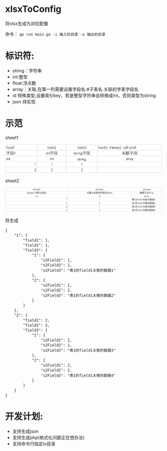 # xlsxToConfig
将xlsx生成为对应配置

命令： `go run main.go -i 输入的目录 -o 输出的目录`


# 标识符:
- string：字符串
- int:整型
- float:浮点数
- array：关联,在第一列需要设置字段名:#子表名.关联的字表字段名
- id 特殊类型,设置索引key，若是整型字符串会转换成int，否则类型为string
- json 待实现



# 示范
sheet1

![img.png](docs/img.png)

sheet2

![img_1.png](docs/img_1.png)

将生成
```
{
    "1": {
        "field1": 1,
        "field2": 1,
        "field3": {
            "1": {
                "s2Field1": 1,
                "s2Field2": 1,
                "s2Field3": "表1的field1关联的数据1"
            },
            "2": {
                "s2Field1": 1,
                "s2Field2": 2,
                "s2Field3": "表1的field1关联的数据2"
            }
        }
    },
    "2": {
        "field1": 2,
        "field2": 2,
        "field3": {
            "1": {
                "s2Field1": 2,
                "s2Field2": 1,
                "s2Field3": "表1的field1关联的数据3"
            },
            "2": {
                "s2Field1": 2,
                "s2Field2": 2,
                "s2Field3": "表1的field1关联的数据4"
            }
        }
    }
}
```




# 开发计划:
- 支持生成json
- 支持生成php(格式化问题正在想办法)
- 支持命令行指定io目录
